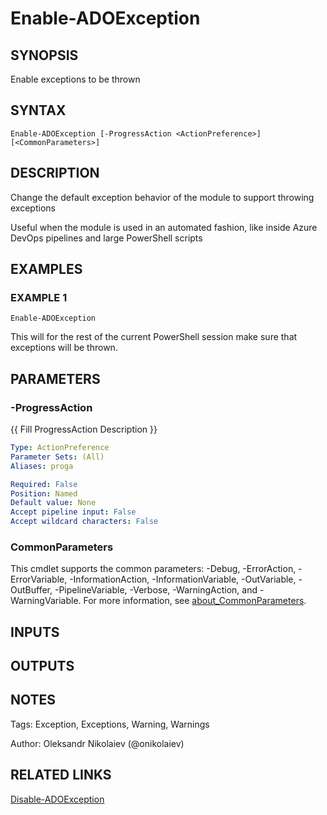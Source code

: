 ﻿---
external help file: ado.tools-help.xml
Module Name: ado.tools
online version:
schema: 2.0.0
---

# Enable-ADOException

## SYNOPSIS
Enable exceptions to be thrown

## SYNTAX

```
Enable-ADOException [-ProgressAction <ActionPreference>] [<CommonParameters>]
```

## DESCRIPTION
Change the default exception behavior of the module to support throwing exceptions

Useful when the module is used in an automated fashion, like inside Azure DevOps pipelines and large PowerShell scripts

## EXAMPLES

### EXAMPLE 1
```
Enable-ADOException
```

This will for the rest of the current PowerShell session make sure that exceptions will be thrown.

## PARAMETERS

### -ProgressAction
{{ Fill ProgressAction Description }}

```yaml
Type: ActionPreference
Parameter Sets: (All)
Aliases: proga

Required: False
Position: Named
Default value: None
Accept pipeline input: False
Accept wildcard characters: False
```

### CommonParameters
This cmdlet supports the common parameters: -Debug, -ErrorAction, -ErrorVariable, -InformationAction, -InformationVariable, -OutVariable, -OutBuffer, -PipelineVariable, -Verbose, -WarningAction, and -WarningVariable. For more information, see [about_CommonParameters](http://go.microsoft.com/fwlink/?LinkID=113216).

## INPUTS

## OUTPUTS

## NOTES
Tags: Exception, Exceptions, Warning, Warnings

Author: Oleksandr Nikolaiev (@onikolaiev)

## RELATED LINKS

[Disable-ADOException]()

